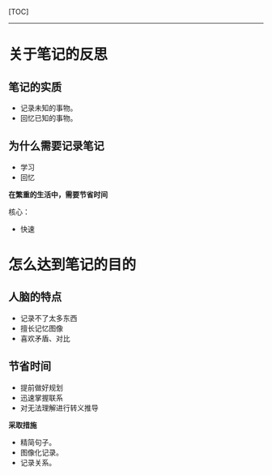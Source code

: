 [TOC]

---



# 关于笔记的反思



## 笔记的实质

- 记录未知的事物。
- 回忆已知的事物。

## 为什么需要记录笔记

- 学习
- 回忆

**在繁重的生活中，需要节省时间**

核心：

- 快速

# 怎么达到笔记的目的

## 人脑的特点

- 记录不了太多东西
- 擅长记忆图像
- 喜欢矛盾、对比

## 节省时间

- 提前做好规划
- 迅速掌握联系
- 对无法理解进行转义推导

**采取措施**

- 精简句子。
- 图像化记录。
- 记录关系。